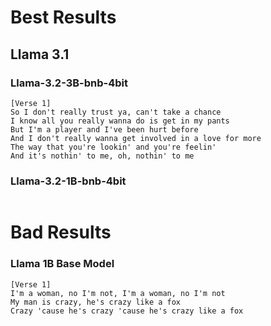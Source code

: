 # Best Results

## Llama 3.1

### Llama-3.2-3B-bnb-4bit
```
[Verse 1]
So I don't really trust ya, can't take a chance
I know all you really wanna do is get in my pants
But I'm a player and I've been hurt before
And I don't really wanna get involved in a love for more
The way that you're lookin' and you're feelin'
And it's nothin' to me, oh, nothin' to me
```

### Llama-3.2-1B-bnb-4bit
```

```


# Bad Results

### Llama 1B Base Model

```
[Verse 1]
I'm a woman, no I'm not, I'm a woman, no I'm not
My man is crazy, he's crazy like a fox
Crazy 'cause he's crazy 'cause he's crazy like a fox
```